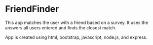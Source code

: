 # FriendFinder

This app matches the user with a friend based on a survey. It uses the answers all users entered and finds the closest match.

App is created using html, bootstrap, javascript, node.js, and express.

